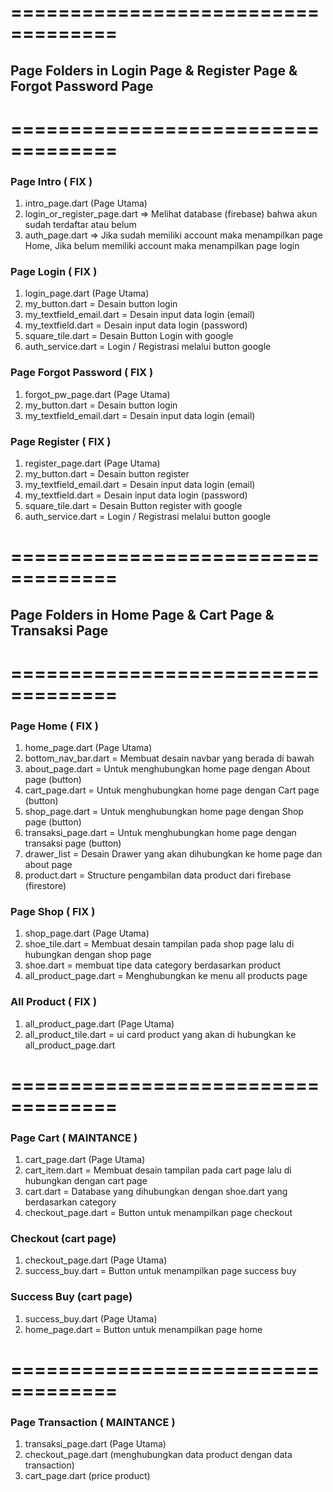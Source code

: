 # ===================================

## Page Folders in Login Page & Register Page & Forgot Password Page

# ===================================

<h3>Page Intro ( FIX )</h3>

1. intro_page.dart (Page Utama)
2. login_or_register_page.dart => Melihat database (firebase) bahwa akun sudah terdaftar atau belum
3. auth_page.dart => Jika sudah memiliki account maka menampilkan page Home,
   Jika belum memiliki account maka menampilkan page login

<h3>Page Login ( FIX )</h3>

1. login_page.dart (Page Utama)
2. my_button.dart = Desain button login
3. my_textfield_email.dart = Desain input data login (email)
4. my_textfield.dart = Desain input data login (password)
5. square_tile.dart = Desain Button Login with google
6. auth_service.dart = Login / Registrasi melalui button google

<h3>Page Forgot Password ( FIX )</h3>

1. forgot_pw_page.dart (Page Utama)
2. my_button.dart = Desain button login
3. my_textfield_email.dart = Desain input data login (email)

<h3>Page Register ( FIX )</h3>

1. register_page.dart (Page Utama)
2. my_button.dart = Desain button register
3. my_textfield_email.dart = Desain input data login (email)
4. my_textfield.dart = Desain input data login (password)
5. square_tile.dart = Desain Button register with google
6. auth_service.dart = Login / Registrasi melalui button google

# ===================================

## Page Folders in Home Page & Cart Page & Transaksi Page

# ===================================

<h3>Page Home ( FIX )</h3>

1. home_page.dart (Page Utama)
2. bottom_nav_bar.dart = Membuat desain navbar yang berada di bawah
3. about_page.dart = Untuk menghubungkan home page dengan About page (button)
4. cart_page.dart = Untuk menghubungkan home page dengan Cart page (button)
5. shop_page.dart = Untuk menghubungkan home page dengan Shop page (button)
6. transaksi_page.dart = Untuk menghubungkan home page dengan transaksi page (button)
7. drawer_list = Desain Drawer yang akan dihubungkan ke home page dan about page
8. product.dart = Structure pengambilan data product dari firebase (firestore)

<h3>Page Shop ( FIX )</h3>

1. shop_page.dart (Page Utama)
2. shoe_tile.dart = Membuat desain tampilan pada shop page lalu di hubungkan dengan shop page
3. shoe.dart = membuat tipe data category berdasarkan product
4. all_product_page.dart = Menghubungkan ke menu all products page

<h3>All Product ( FIX )</h3>

1. all_product_page.dart (Page Utama)
2. all_product_tile.dart = ui card product yang akan di hubungkan ke all_product_page.dart

# ===================================

<h3>Page Cart ( MAINTANCE )</h3>

1. cart_page.dart (Page Utama)
2. cart_item.dart = Membuat desain tampilan pada cart page lalu di hubungkan dengan cart page
3. cart.dart = Database yang dihubungkan dengan shoe.dart yang berdasarkan category
4. checkout_page.dart = Button untuk menampilkan page checkout

<h3>Checkout (cart page)</h3>

1. checkout_page.dart (Page Utama)
2. success_buy.dart = Button untuk menampilkan page success buy

<h3>Success Buy (cart page)</h3>

1. success_buy.dart (Page Utama)
2. home_page.dart = Button untuk menampilkan page home

# ===================================

<h3>Page Transaction ( MAINTANCE )</h3>

1. transaksi_page.dart (Page Utama)
2. checkout_page.dart (menghubungkan data product dengan data transaction)
3. cart_page.dart (price product)
